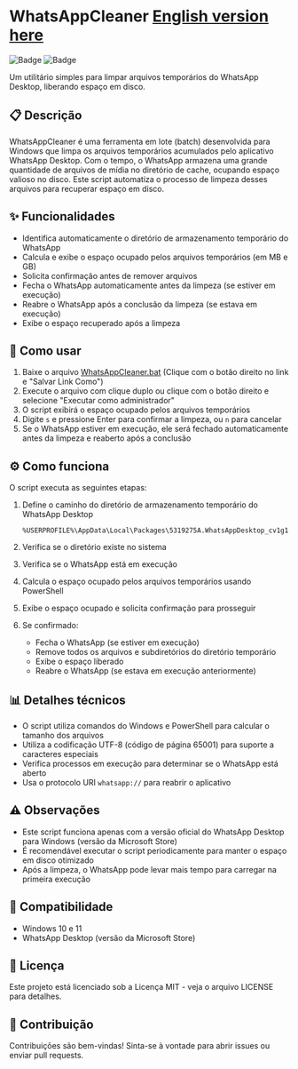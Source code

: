 # WhatsAppCleaner [English version here](https://github.com/suportefloripa/WhatsAppCleaner/blob/main/README_EN.md)
![Badge](https://img.shields.io/badge/Windows-10%2B-0078D6?logo=windows&logoColor=white)
![Badge](https://img.shields.io/badge/License-MIT-green)

Um utilitário simples para limpar arquivos temporários do WhatsApp Desktop, liberando espaço em disco.

## 📋 Descrição

WhatsAppCleaner é uma ferramenta em lote (batch) desenvolvida para Windows que limpa os arquivos temporários acumulados pelo aplicativo WhatsApp Desktop. Com o tempo, o WhatsApp armazena uma grande quantidade de arquivos de mídia no diretório de cache, ocupando espaço valioso no disco. Este script automatiza o processo de limpeza desses arquivos para recuperar espaço em disco.

## ✨ Funcionalidades

- Identifica automaticamente o diretório de armazenamento temporário do WhatsApp
- Calcula e exibe o espaço ocupado pelos arquivos temporários (em MB e GB)
- Solicita confirmação antes de remover arquivos
- Fecha o WhatsApp automaticamente antes da limpeza (se estiver em execução)
- Reabre o WhatsApp após a conclusão da limpeza (se estava em execução)
- Exibe o espaço recuperado após a limpeza

## 🚀 Como usar

1. Baixe o arquivo [WhatsAppCleaner.bat](https://raw.githubusercontent.com/suportefloripa/WhatsAppCleaner/main/WhatsAppCleaner.bat) (Clique com o botão direito no link e "Salvar Link Como")
2. Execute o arquivo com clique duplo ou clique com o botão direito e selecione "Executar como administrador"
3. O script exibirá o espaço ocupado pelos arquivos temporários
4. Digite `s` e pressione Enter para confirmar a limpeza, ou `n` para cancelar
5. Se o WhatsApp estiver em execução, ele será fechado automaticamente antes da limpeza e reaberto após a conclusão

## ⚙️ Como funciona

O script executa as seguintes etapas:

1. Define o caminho do diretório de armazenamento temporário do WhatsApp Desktop
   ```
   %USERPROFILE%\AppData\Local\Packages\5319275A.WhatsAppDesktop_cv1g1gvanyjgm\LocalState\shared\transfers
   ```

2. Verifica se o diretório existe no sistema

3. Verifica se o WhatsApp está em execução

4. Calcula o espaço ocupado pelos arquivos temporários usando PowerShell

5. Exibe o espaço ocupado e solicita confirmação para prosseguir

6. Se confirmado:
   - Fecha o WhatsApp (se estiver em execução)
   - Remove todos os arquivos e subdiretórios do diretório temporário
   - Exibe o espaço liberado
   - Reabre o WhatsApp (se estava em execução anteriormente)

## 📊 Detalhes técnicos

- O script utiliza comandos do Windows e PowerShell para calcular o tamanho dos arquivos
- Utiliza a codificação UTF-8 (código de página 65001) para suporte a caracteres especiais
- Verifica processos em execução para determinar se o WhatsApp está aberto
- Usa o protocolo URI `whatsapp://` para reabrir o aplicativo

## ⚠️ Observações

- Este script funciona apenas com a versão oficial do WhatsApp Desktop para Windows (versão da Microsoft Store)
- É recomendável executar o script periodicamente para manter o espaço em disco otimizado
- Após a limpeza, o WhatsApp pode levar mais tempo para carregar na primeira execução

## 🔄 Compatibilidade

- Windows 10 e 11
- WhatsApp Desktop (versão da Microsoft Store)

## 📜 Licença

Este projeto está licenciado sob a Licença MIT - veja o arquivo LICENSE para detalhes.

## 🤝 Contribuição

Contribuições são bem-vindas! Sinta-se à vontade para abrir issues ou enviar pull requests.

